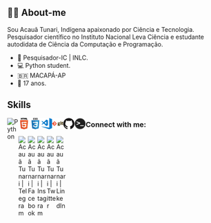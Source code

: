 
## 👨🏽 About-me
Sou Acauã Tunari, Indígena apaixonado por Ciência e Tecnologia. Pesquisador científico no Instituto Nacional Leva Ciência e estudante autodidata de Ciência da Computação e Programação.

- 🔬 Pesquisador-IC | INLC.
- 💻 Python student.
- 🇧🇷 MACAPÁ-AP
- 🍰 17 anos.

## Skills 

[<img align="left" alt="Python" width="26px" src="https://github.com/abranhe/programming-languages-logos/blob/master/src/python/python_128x128.png" />]()

[<img align="left" alt="HTML5" width="26px" src="https://raw.githubusercontent.com/github/explore/80688e429a7d4ef2fca1e82350fe8e3517d3494d/topics/html/html.png" />]()

[<img align="left" alt="CSS3" width="26px" src="https://raw.githubusercontent.com/github/explore/80688e429a7d4ef2fca1e82350fe8e3517d3494d/topics/css/css.png" />]()

[<img align="left" alt="Visual Studio Code" width="26px" src="https://raw.githubusercontent.com/github/explore/80688e429a7d4ef2fca1e82350fe8e3517d3494d/topics/visual-studio-code/visual-studio-code.png" />]()

[<img align="left" alt="Git" width="26px" src="https://raw.githubusercontent.com/github/explore/80688e429a7d4ef2fca1e82350fe8e3517d3494d/topics/git/git.png" />]()

[<img align="left" alt="GitHub" width="26px" src="https://raw.githubusercontent.com/github/explore/78df643247d429f6cc873026c0622819ad797942/topics/github/github.png" />]()

[<img align="left" alt="Bash Terminal" width="26px" src="https://raw.githubusercontent.com/github/explore/80688e429a7d4ef2fca1e82350fe8e3517d3494d/topics/terminal/terminal.png" />]()



### Connect with me:
[<img align="left" alt="Acauã Tunari | Telegram" width="22px" src="https://cdn.jsdelivr.net/npm/simple-icons@v3/icons/telegram.svg" />](https://telegram.com/acauatunari)

[<img align="left" alt="Acauã Tunari | Facebook" width="22px" src="https://cdn.jsdelivr.net/npm/simple-icons@v3/icons/facebook.svg" />](https://facebook.com/acauatunari)

[<img align="left" alt="Acauã Tunari | Instagram" width="22px" src="https://cdn.jsdelivr.net/npm/simple-icons@v3/icons/instagram.svg" />](https://Instagram.com/acauatunari)

[<img align="left" alt="Acauã Tunari | Twitter" width="22px" src="https://cdn.jsdelivr.net/npm/simple-icons@v3/icons/twitter.svg" />](https://twitter.com/acauatunari)

[<img align="left" alt="Acauã Tunari | LinkedIn" width="22px" src="https://cdn.jsdelivr.net/npm/simple-icons@v3/icons/linkedin.svg" />](https://eg.linkedin.com/in/acauatunari)




